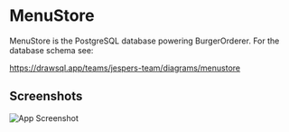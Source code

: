 # MenuStore

MenuStore is the PostgreSQL database powering BurgerOrderer. For the database schema see:


https://drawsql.app/teams/jespers-team/diagrams/menustore
## Screenshots

![App Screenshot](https://snipboard.io/Griz0n.jpg)
